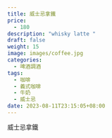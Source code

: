 ```yaml
---
title: 威士忌拿鐵
price:
  - 180
description: "whisky latte "
draft: false
weight: 15
image: images/coffee.jpg
categories:
  - 啤酒調酒
tags:
  - 咖啡
  - 義式咖啡
  - 牛奶
  - 威士忌
date: 2023-08-11T23:15:05+08:00
---
```


 威士忌拿鐵

